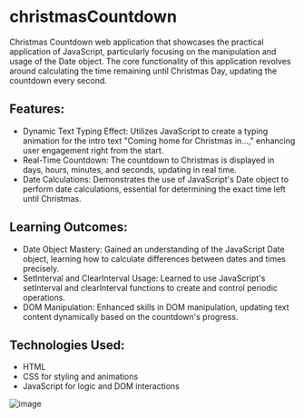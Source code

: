 # christmasCountdown

Christmas Countdown web application that showcases the practical application of JavaScript, particularly focusing on the manipulation and usage of the Date object.
The core functionality of this application revolves around calculating the time remaining until Christmas Day, updating the countdown every second.

## Features:
* Dynamic Text Typing Effect: Utilizes JavaScript to create a typing animation for the intro text "Coming home for Christmas in...," enhancing user engagement right from the start.
* Real-Time Countdown: The countdown to Christmas is displayed in days, hours, minutes, and seconds, updating in real time.
* Date Calculations: Demonstrates the use of JavaScript's Date object to perform date calculations, essential for determining the exact time left until Christmas.

## Learning Outcomes:
* Date Object Mastery: Gained an understanding of the JavaScript Date object, learning how to calculate differences between dates and times precisely.
* SetInterval and ClearInterval Usage: Learned to use JavaScript's setInterval and clearInterval functions to create and control periodic operations.
* DOM Manipulation: Enhanced skills in DOM manipulation, updating text content dynamically based on the countdown's progress.

## Technologies Used:
* HTML
* CSS for styling and animations
* JavaScript for logic and DOM interactions

![image](https://github.com/dinarayakupova/christmasCountdown/assets/124091658/67989c45-b4dc-4d61-ada4-0c4036e6f84d)
